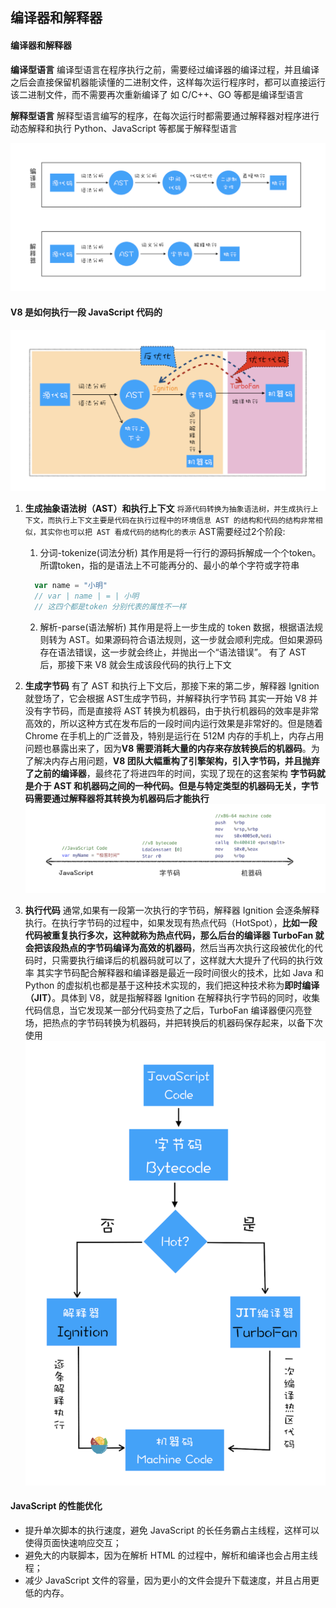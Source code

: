 ## 编译器和解释器

#### 编译器和解释器
**编译型语言**
编译型语言在程序执行之前，需要经过编译器的编译过程，并且编译之后会直接保留机器能读懂的二进制文件，这样每次运行程序时，都可以直接运行该二进制文件，而不需要再次重新编译了
如 C/C++、GO 等都是编译型语言

**解释型语言**
解释型语言编写的程序，在每次运行时都需要通过解释器对程序进行动态解释和执行
Python、JavaScript 等都属于解释型语言

![编译器和解释器翻译流程](./img/编译器和解释器翻译流程.png)

#### V8 是如何执行一段 JavaScript 代码的

![V8执行代码流程](./img/V8执行代码流程.png)

 1. **生成抽象语法树（AST）和执行上下文**
  `将源代码转换为抽象语法树，并生成执行上下文，而执行上下文主要是代码在执行过程中的环境信息
  AST 的结构和代码的结构非常相似，其实你也可以把 AST 看成代码的结构化的表示`
  AST需要经过2个阶段:

    1. 分词-tokenize(词法分析)
    其作用是将一行行的源码拆解成一个个token。所谓token，指的是语法上不可能再分的、最小的单个字符或字符串
    ```js
      var name = "小明"
      // var | name | = | 小明
      // 这四个都是token 分别代表的属性不一样
    ```

    2. 解析-parse(语法解析)
    其作用是将上一步生成的 token 数据，根据语法规则转为 AST。如果源码符合语法规则，这一步就会顺利完成。但如果源码存在语法错误，这一步就会终止，并抛出一个“语法错误”。
    有了 AST 后，那接下来 V8 就会生成该段代码的执行上下文

  2. **生成字节码**
  有了 AST 和执行上下文后，那接下来的第二步，解释器 Ignition 就登场了，它会根据 AST生成字节码，并解释执行字节码
  其实一开始 V8 并没有字节码，而是直接将 AST 转换为机器码，由于执行机器码的效率是非常高效的，所以这种方式在发布后的一段时间内运行效果是非常好的。但是随着Chrome 在手机上的广泛普及，特别是运行在 512M 内存的手机上，内存占用问题也暴露出来了，因为**V8 需要消耗大量的内存来存放转换后的机器码**。为了解决内存占用问题，**V8 团队大幅重构了引擎架构，引入字节码，并且抛弃了之前的编译器**，最终花了将进四年的时间，实现了现在的这套架构
  **字节码就是介于 AST 和机器码之间的一种代码。但是与特定类型的机器码无关，字节码需要通过解释器将其转换为机器码后才能执行**
  ![字节码和机器码占用空间](./img/字节码和机器码占用空间.png)

3. **执行代码**
通常,如果有一段第一次执行的字节码，解释器 Ignition 会逐条解释执行。在执行字节码的过程中，如果发现有热点代码（HotSpot），**比如一段代码被重复执行多次，这种就称为热点代码，那么后台的编译器 TurboFan 就会把该段热点的字节码编译为高效的机器码**，然后当再次执行这段被优化的代码时，只需要执行编译后的机器码就可以了，这样就大大提升了代码的执行效率
其实字节码配合解释器和编译器是最近一段时间很火的技术，比如 Java 和 Python 的虚拟机也都是基于这种技术实现的，我们把这种技术称为**即时编译（JIT）**。具体到 V8，就是指解释器 Ignition 在解释执行字节码的同时，收集代码信息，当它发现某一部分代码变热了之后，TurboFan 编译器便闪亮登场，把热点的字节码转换为机器码，并把转换后的机器码保存起来，以备下次使用
![即时编译技术](./img/即时编译技术.png)

#### JavaScript 的性能优化
+ 提升单次脚本的执行速度，避免 JavaScript 的长任务霸占主线程，这样可以使得页面快速响应交互；
+ 避免大的内联脚本，因为在解析 HTML 的过程中，解析和编译也会占用主线程；
+ 减少 JavaScript 文件的容量，因为更小的文件会提升下载速度，并且占用更低的内存。